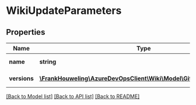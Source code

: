 # WikiUpdateParameters

## Properties
Name | Type | Description | Notes
------------ | ------------- | ------------- | -------------
**name** | **string** | Name for wiki. | [optional] 
**versions** | [**\FrankHouweling\AzureDevOpsClient\Wiki\Model\GitVersionDescriptor[]**](GitVersionDescriptor.md) | Versions of the wiki. | [optional] 

[[Back to Model list]](../README.md#documentation-for-models) [[Back to API list]](../README.md#documentation-for-api-endpoints) [[Back to README]](../README.md)



